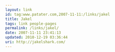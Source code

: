 ```yaml
---
layout: link
id: tag:www.patater.com,2007-11-11:/links/jakel
title: Jakel
tags: link people-pages
permalink: /links/jakel/
date: 2007-11-11 23:41:13
updated: 2010-12-19 03:36:44
uri: http://jakelshark.com/
---
```

